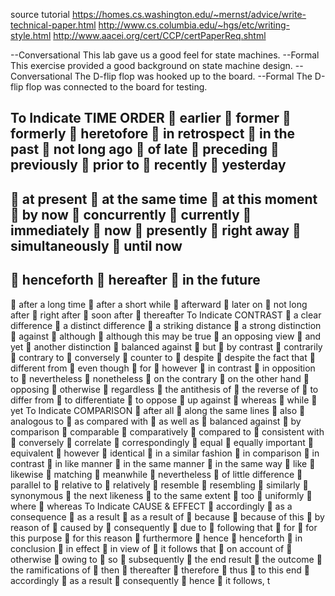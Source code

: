 
source tutorial
  https://homes.cs.washington.edu/~mernst/advice/write-technical-paper.html
  http://www.cs.columbia.edu/~hgs/etc/writing-style.html
  http://www.aacei.org/cert/CCP/certPaperReq.shtml

 --Conversational This lab gave us a good feel for state machines.
 --Formal This exercise provided a good background on state
 machine design.
 --Conversational The D-flip flop was hooked up to the board.
 --Formal The D-flip flop was connected to the board for testing.


To Indicate
TIME ORDER
 earlier
 former
 formerly
 heretofore
 in retrospect
 in the past
 not long ago
 of late
 preceding
 previously
 prior to
 recently
 yesterday
-----------------------
 at present
 at the same time
 at this moment
 by now
 concurrently
 currently
 immediately
 now
 presently
 right away
 simultaneously
 until now
-----------------------
 henceforth
 hereafter
 in the future
-----------------------
 after a long time
 after a short
while
 afterward
 later on
 not long after
 right after
 soon after
 thereafter
To Indicate
CONTRAST
 a clear difference
 a distinct
difference
 a striking
distance
 a strong
distinction
 against
 although
 although this
may be true
 an opposing view
 and yet
 another
distinction
 balanced against
 but
 by contrast
 contrarily
 contrary to
 conversely
 counter to
 despite
 despite the fact
that
 different from
 even though
 for
 however
 in contrast
 in opposition to
 nevertheless
 nonetheless
 on the contrary
 on the other
hand
 opposing
 otherwise
 regardless
 the antithesis of
 the reverse of
 to differ from
 to differentiate
 to oppose
 up against
 whereas
 while
 yet
To Indicate
COMPARISON
 after all
 along the same
lines
 also
 analogous to
 as compared with
 as well as
 balanced against
 by comparison
 comparable
 comparatively
 compared to
 consistent with
 conversely
 correlate
 correspondingly
 equal
 equally important
 equivalent
 however
 identical
 in a similar
fashion
 in comparison
 in contrast
 in like manner
 in the same
manner
 in the same way
 like
 likewise
 matching
 meanwhile
 nevertheless
 of little difference
 parallel to
 relative to
 relatively
 resemble
 resembling
 similarly
 synonymous
 the next likeness
 to the same
extent
 too
 uniformly
 where
 whereas
To Indicate
CAUSE & EFFECT
 accordingly
 as a consequence
 as a result
 as a result of
 because
 because of this
 by reason of
 caused by
 consequently
 due to
 following that
 for
 for this purpose
 for this reason
 furthermore
 hence
 henceforth
 in conclusion
 in effect
 in view of
 it follows that
 on account of
 otherwise
 owing to
 so
 subsequently
 the end result
 the outcome
 the ramifications
of
 then
 thereafter
 therefore
 thus
 to this end
 accordingly
 as a result
 consequently
 hence
 it follows, t
